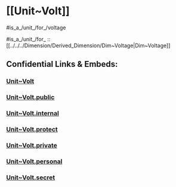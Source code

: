 
# [[Unit~Volt]] 

#is_a_/unit_/for_/voltage 

#is_a_/unit_/for_ :: [[../../../Dimension/Derived_Dimension/Dim~Voltage|Dim~Voltage]] 


## Confidential Links & Embeds: 

### [Unit~Volt](/_Standards/Unit/SI-Unit/derived_Unit/Unit~Volt.md) 

### [Unit~Volt.public](/_public/Unit/SI-Unit/derived_Unit/Unit~Volt.public.md) 

### [Unit~Volt.internal](/_internal/Unit/SI-Unit/derived_Unit/Unit~Volt.internal.md) 

### [Unit~Volt.protect](/_protect/Unit/SI-Unit/derived_Unit/Unit~Volt.protect.md) 

### [Unit~Volt.private](/_private/Unit/SI-Unit/derived_Unit/Unit~Volt.private.md) 

### [Unit~Volt.personal](/_personal/Unit/SI-Unit/derived_Unit/Unit~Volt.personal.md) 

### [Unit~Volt.secret](/_secret/Unit/SI-Unit/derived_Unit/Unit~Volt.secret.md)

